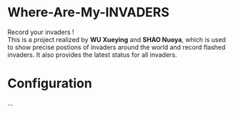 # Where-Are-My-INVADERS
Record your invaders ! <br>
This is a project realized by **WU Xueying** and **SHAO Nuoya**, which is used to show precise postions of invaders around the world and record flashed invaders. It also provides the latest status for all invaders.

# Configuration
...
